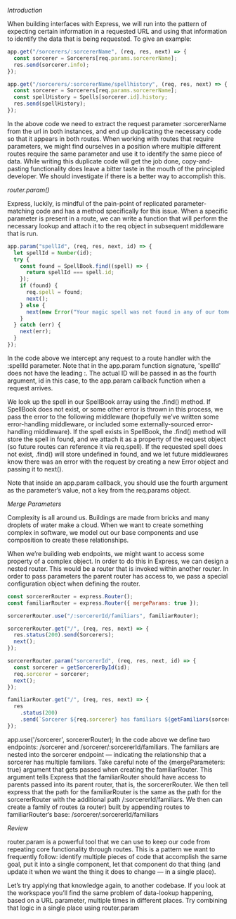 _Introduction_

When building interfaces with Express, we will run into the pattern of expecting certain information in a requested URL and using that information to identify the data that is being requested. To give an example:

```js
app.get("/sorcerers/:sorcererName", (req, res, next) => {
  const sorcerer = Sorcerers[req.params.sorcererName];
  res.send(sorcerer.info);
});

app.get("/sorcerers/:sorcererName/spellhistory", (req, res, next) => {
  const sorcerer = Sorcerers[req.params.sorcererName];
  const spellHistory = Spells[sorcerer.id].history;
  res.send(spellHistory);
});
```

In the above code we need to extract the request parameter :sorcererName from the url in both instances, and end up duplicating the necessary code so that it appears in both routes. When working with routes that require parameters, we might find ourselves in a position where multiple different routes require the same parameter and use it to identify the same piece of data. While writing this duplicate code will get the job done, copy-and-pasting functionality does leave a bitter taste in the mouth of the principled developer. We should investigate if there is a better way to accomplish this.

_router.param()_

Express, luckily, is mindful of the pain-point of replicated parameter-matching code and has a method specifically for this issue. When a specific parameter is present in a route, we can write a function that will perform the necessary lookup and attach it to the req object in subsequent middleware that is run.

```js
app.param("spellId", (req, res, next, id) => {
  let spellId = Number(id);
  try {
    const found = SpellBook.find((spell) => {
      return spellId === spell.id;
    });
    if (found) {
      req.spell = found;
      next();
    } else {
      next(new Error("Your magic spell was not found in any of our tomes"));
    }
  } catch (err) {
    next(err);
  }
});
```

In the code above we intercept any request to a route handler with the :spellId parameter. Note that in the app.param function signature, 'spellId' does not have the leading :. The actual ID will be passed in as the fourth argument, id in this case, to the app.param callback function when a request arrives.

We look up the spell in our SpellBook array using the .find() method. If SpellBook does not exist, or some other error is thrown in this process, we pass the error to the following middleware (hopefully we’ve written some error-handling middleware, or included some externally-sourced error-handling middleware). If the spell exists in SpellBook, the .find() method will store the spell in found, and we attach it as a property of the request object (so future routes can reference it via req.spell). If the requested spell does not exist, .find() will store undefined in found, and we let future middlewares know there was an error with the request by creating a new Error object and passing it to next().

Note that inside an app.param callback, you should use the fourth argument as the parameter’s value, not a key from the req.params object.

_Merge Parameters_

Complexity is all around us. Buildings are made from bricks and many droplets of water make a cloud. When we want to create something complex in software, we model out our base components and use composition to create these relationships.

When we’re building web endpoints, we might want to access some property of a complex object. In order to do this in Express, we can design a nested router. This would be a router that is invoked within another router. In order to pass parameters the parent router has access to, we pass a special configuration object when defining the router.

```js
const sorcererRouter = express.Router();
const familiarRouter = express.Router({ mergeParams: true });

sorcererRouter.use("/:sorcererId/familiars", familiarRouter);

sorcererRouter.get("/", (req, res, next) => {
  res.status(200).send(Sorcerers);
  next();
});

sorcererRouter.param("sorcererId", (req, res, next, id) => {
  const sorcerer = getSorcererById(id);
  req.sorcerer = sorcerer;
  next();
});

familiarRouter.get("/", (req, res, next) => {
  res
    .status(200)
    .send(`Sorcerer ${req.sorcerer} has familiars ${getFamiliars(sorcerer)}`);
});
```

app.use('/sorcerer', sorcererRouter);
In the code above we define two endpoints: /sorcerer and /sorcerer/:sorcererId/familiars. The familiars are nested into the sorcerer endpoint — indicating the relationship that a sorcerer has multiple familiars. Take careful note of the {mergeParameters: true} argument that gets passed when creating the familiarRouter. This argument tells Express that the familiarRouter should have access to parents passed into its parent router, that is, the sorcererRouter. We then tell express that the path for the familiarRouter is the same as the path for the sorcererRouter with the additional path /:sorcererId/familiars. We then can create a family of routes (a router) built by appending routes to familiarRouter‘s base: /sorcerer/:sorcererId/familiars

_Review_

router.param is a powerful tool that we can use to keep our code from repeating core functionality through routes. This is a pattern we want to frequently follow: identify multiple pieces of code that accomplish the same goal, put it into a single component, let that component do that thing (and update it when we want the thing it does to change — in a single place).

Let’s try applying that knowledge again, to another codebase. If you look at the workspace you’ll find the same problem of data-lookup happening, based on a URL parameter, multiple times in different places. Try combining that logic in a single place using router.param
